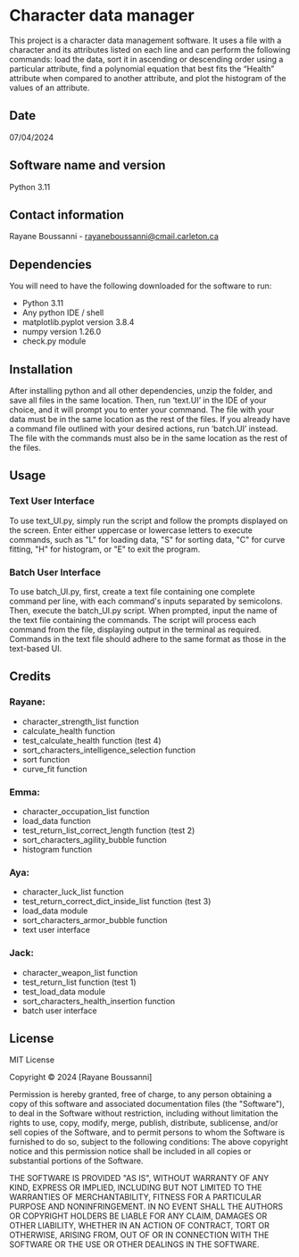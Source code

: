 # **Character data manager**
This project is a character data management software. It uses a file with a character and its attributes listed on each line and can perform the following commands: load the data, sort it in ascending or descending order using a particular attribute, find a polynomial equation that best fits the “Health” attribute when compared to another attribute, and plot the histogram of the values of an attribute.

## Date
07/04/2024

## Software name and version
Python 3.11

## Contact information
Rayane Boussanni - rayaneboussanni@cmail.carleton.ca

## Dependencies
You will need to have the following downloaded for the software to run:
-	Python 3.11
-	Any python IDE / shell
-	matplotlib.pyplot version 3.8.4
-	numpy version 1.26.0
-	check.py module

## Installation
After installing python and all other dependencies, unzip the folder, and save all files in the same location. Then, run ‘text.UI’ in the IDE of your choice, and it will prompt you to enter your command. The file with your data must be in the same location as the rest of the files. If you already have a command file outlined with your desired actions, run ‘batch.UI’ instead. The file with the commands must also be in the same location as the rest of the files.

## Usage

### Text User Interface
To use text_UI.py, simply run the script and follow the prompts displayed on the screen. Enter either uppercase or lowercase letters to execute commands, such as "L" for loading data, "S" for sorting data, "C" for curve fitting, "H" for histogram, or "E" to exit the program.

### Batch User Interface
To use batch_UI.py, first, create a text file containing one complete command per line, with each command's inputs separated by semicolons. Then, execute the batch_UI.py script. When prompted, input the name of the text file containing the commands. The script will process each command from the file, displaying output in the terminal as required. Commands in the text file should adhere to the same format as those in the text-based UI.

## Credits

### Rayane:
-	character_strength_list function
-	calculate_health function
-	test_calculate_health function (test 4)
-	sort_characters_intelligence_selection function
-	sort function
-	curve_fit function

### Emma:
-	character_occupation_list function
-	load_data function
-	test_return_list_correct_length function (test 2)
-	sort_characters_agility_bubble function
-	histogram function

### Aya:
-	character_luck_list function
-	test_return_correct_dict_inside_list function (test 3)
-	load_data module
-	sort_characters_armor_bubble function
-	text user interface

### Jack:
-	character_weapon_list function
-	test_return_list function (test 1)
-	test_load_data module
-	sort_characters_health_insertion function
-	batch user interface

## License
MIT License

Copyright © 2024 [Rayane Boussanni]

Permission is hereby granted, free of charge, to any person obtaining a copy of this software and associated documentation files (the "Software"), to deal in the Software without restriction, including without limitation the rights to use, copy, modify, merge, publish, distribute, sublicense, and/or sell copies of the Software, and to permit persons to whom the Software is furnished to do so, subject to the following conditions:
The above copyright notice and this permission notice shall be included in all copies or substantial portions of the Software.

THE SOFTWARE IS PROVIDED "AS IS", WITHOUT WARRANTY OF ANY KIND, EXPRESS OR
IMPLIED, INCLUDING BUT NOT LIMITED TO THE WARRANTIES OF MERCHANTABILITY,
FITNESS FOR A PARTICULAR PURPOSE AND NONINFRINGEMENT. IN NO EVENT SHALL THE AUTHORS OR COPYRIGHT HOLDERS BE LIABLE FOR ANY CLAIM, DAMAGES OR OTHER LIABILITY, WHETHER IN AN ACTION OF CONTRACT, TORT OR OTHERWISE, ARISING FROM, OUT OF OR IN CONNECTION WITH THE SOFTWARE OR THE USE OR OTHER DEALINGS IN THE SOFTWARE.
